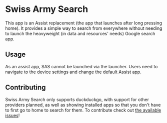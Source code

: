 # Swiss Army Search 

This app is an Assist replacement (the app that launches after long pressing home). 
It provides a simple way to search from everywhere without needing to launch the heavyweight (in data and resources' needs) Google search app.

## Usage
As an assist app, SAS cannot be launched via the launcher. Users need to navigate to the device settings and change the default Assist app.

## Contributing 
Swiss Army Search only supports duckduckgo, with support for other providers planned, as well as showing installed apps so that you don't have to first go to home to search for them. 
To contribute check out [the available issues](https://github.com/veniosg/SwissArmySearch/issues)!
